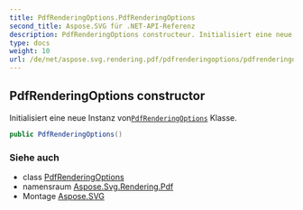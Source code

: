 ```yaml
---
title: PdfRenderingOptions.PdfRenderingOptions
second_title: Aspose.SVG für .NET-API-Referenz
description: PdfRenderingOptions constructeur. Initialisiert eine neue Instanz vonPdfRenderingOptions Klasse.
type: docs
weight: 10
url: /de/net/aspose.svg.rendering.pdf/pdfrenderingoptions/pdfrenderingoptions/
---
```

## PdfRenderingOptions constructor

Initialisiert eine neue Instanz von[`PdfRenderingOptions`](../) Klasse.

```csharp
public PdfRenderingOptions()
```

### Siehe auch

* class [PdfRenderingOptions](../)
* namensraum [Aspose.Svg.Rendering.Pdf](../../pdfrenderingoptions/)
* Montage [Aspose.SVG](../../../)


